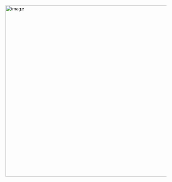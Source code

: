 <img width="537" alt="image" src="https://github.com/pvspsma9eshkumar/pvspsma9eshkumar/assets/148521526/aaa909f6-6337-4fdc-b6f8-b0484722795e">
